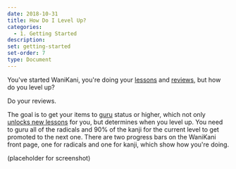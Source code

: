 ```yaml
---
date: 2018-10-31
title: How Do I Level Up?
categories:
  - 1. Getting Started
description:
set: getting-started
set-order: 7
type: Document
---
```

You've started WaniKani, you're doing your [lessons](x) and [reviews](x), but how do you level up?

Do your reviews.

The goal is to get your items to [guru](x) status or higher, which not only [unlocks new lessons](x) for you, but determines when you level up. You need to guru all of the radicals and 90% of the kanji for the current level to get promoted to the next one. There are two progress bars on the WaniKani front page, one for radicals and one for kanji, which show how you're doing.

(placeholder for screenshot)
